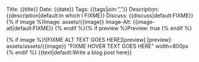 Title: {{title}}
Date: {{date}}
Tags: {{tags|join:\",\"}}
Description: {{description|default:In which I FIXME}}
Discuss: {{discuss|default:FIXME}}
{% if image %}Image: assets/{{image}}
Image-Alt: {{image-alt|default:FIXME}}
{% endif %}{% if preview %}Preview: true
{% endif %}

{% if image %}![FIXME ALT TEXT GOES HERE][preview]
[preview]: assets/assets/{{image}} "FIXME HOVER TEXT GOES HERE" width=800px
{% endif %}
{{text|default:Write a blog post here}}
